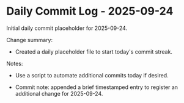 # Daily Commit Log - 2025-09-24

Initial daily commit placeholder for 2025-09-24.

Change summary:
- Created a daily placeholder file to start today's commit streak.

Notes:
- Use a script to automate additional commits today if desired.

- Commit note: appended a brief timestamped entry to register an additional change for 2025-09-24.
